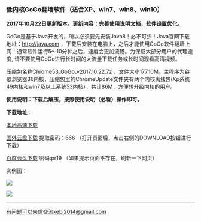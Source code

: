 ### 低内核GoGo翻墙软件（适合XP、win7、win8、win10）

**2017年10月22日更新版本。更新内容：完善使用说明文档，软件设置优化。**

GoGo是基于Java开发的，所以必须要先安装Java8！必不可少！Java官网下载地址：http://java.com  ，下载后安装在电脑上，之后才能使用GoGo软件翻墙上网！通常软件运行5～10分钟之后，速度会更加流畅。为保证大部分用户的代理速度, 请不要使用GoGo进行长时间的大流量下载任务或长时间观看高清视频。

压缩包名称Chrome53_GoGo_v2017.10.22.7z ，文件大小177.10M。主程序为谷歌浏览器36内核，压缩包里的ChromeUpdate文件夹有两个内核离线包(Xp系统49内核和win7及以上系统53内核），共计86M，方便想升级内核的用户。

**使用说明：下载后解压，按照使用说明（必看）操作即可。**

**下载地址**：

[本地高速下载](http://45.32.141.248:8000/f/99dd1e1b98/?raw=1)

[国外云盘下载](https://nofile.io/f/7hPgasBEP5E/Chrome53_GoGo_v2017.10.22.7z) 提取密码：666 （打开页面后，点击右侧的DOWNLOAD按钮进行下载）

[百度云盘下载](https://pan.baidu.com/s/1hs2AlPa) 密码:pr19 （如果提示页面不存在，刷新一下网页）


实例图：

![](https://raw.githubusercontent.com/Alvin9999/pac2/master/gogo100.PNG)

![](https://raw.githubusercontent.com/Alvin9999/pac2/master/gogo101.PNG)



***

有问题可以来信交流kebi2014@gmail.com

